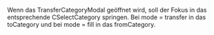 Wenn das TransferCategoryModal geöffnet wird, soll der Fokus in das entsprechende CSelectCategory springen. Bei mode = transfer in das toCategory und bei mode = fill in das fromCategory.